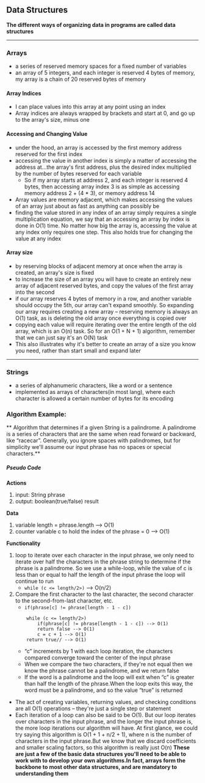 ## Data Structures
**The different ways of organizing data in programs are called data structures**
_________________________

### Arrays
- a series of reserved memory spaces for a fixed number of variables
- an array of 5 integers, and each integer is reserved 4 bytes of memory, my array is a chain of 20 reserved bytes of memory

#### Array Indices
- I can place values into this array at any point using an index
- Array indices are always wrapped by brackets and start at 0, and go up to the array's size, minus one

#### Accessing and Changing Value
- under the hood, an array is accessed by the first memory address reserved for the first index
- accessing the value in another index is simply a matter of accessing the address at…the array's first address, plus the desired index multiplied by the number of bytes reserved for each variable
    - So if my array starts at address 2, and each integer is reserved 4 bytes, then accessing array index 3 is as simple as accessing memory address 2 + (4 * 3), or memory address 14
- Array values are  memory adjacent, which makes accessing the values of an array just about as fast as anything can possibly be
- finding the value stored in any index of an array simply requires a single multiplication equation, we say that an accessing an array by index is done in O(1) time. No matter how big the array is, accessing the value at any index only requires one step. This also holds true for changing the value at any index

#### Array size
- by reserving blocks of adjacent memory at once when the array is created, an array's size is fixed
- to increase the size of an array you will have to create an entirely new array of adjacent reserved bytes, and copy the values of the first array into the second
- if our array reserves 4 bytes of memory in a row, and another variable should occupy the 5th, our array can't expand smoothly. So expanding our array requires creating a new array – reserving memory is always an O(1) task, as is deleting the old array once everything is copied over
- copying each value will require iterating over the entire length of the old array, which is an O(n) task. So for an O(1 + N + 1) algorithm, remember that we can just say it's an O(N) task
- This also illustrates why it's better to create an array of a size you know you need, rather than start small and expand later
____________________________


### Strings
- a series of alphanumeric characters, like a word or a sentence
- implemented as arrays of characters(in most lang), where each character is allowed a certain number of bytes for its encoding
### Algorithm Example:
** Algorithm that determines if a given String is a palindrome. A palindrome is a series of characters that are the same when read forward or backward, like “racecar”. Generally, you ignore spaces with palindromes, but for simplicity we'll assume our input phrase has no spaces or special characters.** 

##### Pseudo Code
**Actions**
1. input: String phrase
2. output: boolean(true/false) result

**Data**
1. variable length = phrase.length --> O(1)
2. counter variable c to hold the index of the phrase = 0 --> O(1)

**Functionality**
1. loop to iterate over each character in the input phrase, we only need to iterate over half the characters in the phrase string to determine if the phrase is a palindrome. So we use a while-loop, while the value of c is less than or equal to half the length of the input phrase the loop will continue to run
    - `while (c <= length/2>)` --> O(n/2)
2. Compare the first character to the last character, the second character to the second-from-last character, etc.
    - `if(phrase[c] != phrase[length - 1 - c])`
    ```
        while (c <= length/2>)
            if(phrase[c] != phrase[length - 1 - c]) --> O(1)
            return false --> O(1)
            c = c + 1 --> O(1)
        return true// --> O(1)
    
    ```
    - “c” increments by 1 with each loop iteration, the characters compared converge toward the center of the input phrase
    - When we compare the two characters, if they're not equal then we know the phrase cannot be a palindrome, and we return false
    - If the word is a palindrome and the loop will exit when “c” is greater than half the length of the phrase.When the loop exits this way, the word must be a palindrome, and so the value “true” is returned
    
- The act of creating variables, returning values, and checking conditions are all O(1) operations – they're just a single step or statement
- Each iteration of a loop can also be said to be O(1). But our loop iterates over characters in the input phrase, and the longer the input phrase is, the more loop iterations our algorithm will have. At first glance, we could try saying this algorithm is O(1 + 1 + n/2 + 1), where n is the number of characters in the input phrase.But we know that we discard coefficients and smaller scaling factors, so this algorithm is really just O(n)
**These are just a few of the basic data structures you'll need to be able to work with to develop your own algorithms.In fact, arrays form the backbone to most other data structures, and are mandatory to understanding them**